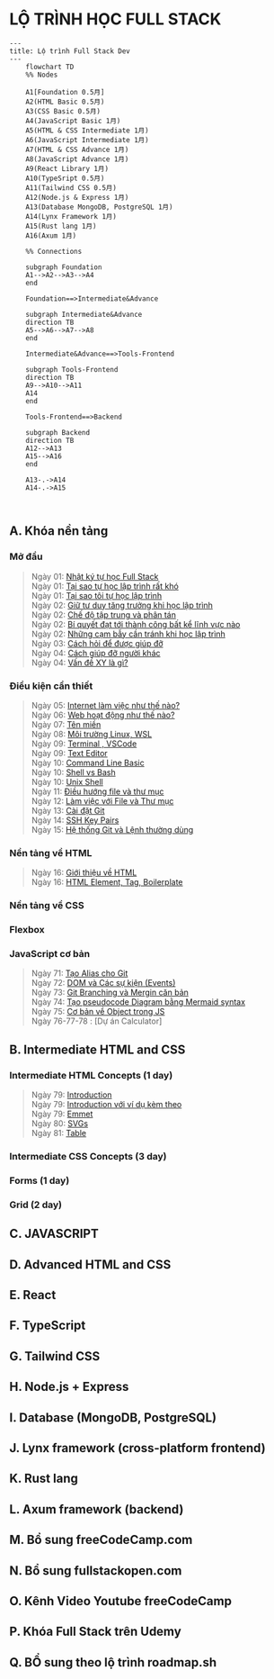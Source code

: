 # LỘ TRÌNH HỌC FULL STACK 

```mermaid
---
title: Lộ trình Full Stack Dev
---
    flowchart TD
    %% Nodes
    
    A1[Foundation 0.5月]
    A2(HTML Basic 0.5月)
    A3(CSS Basic 0.5月)
    A4(JavaScript Basic 1月)
    A5(HTML & CSS Intermediate 1月)
    A6(JavaScript Intermediate 1月)
    A7(HTML & CSS Advance 1月)
    A8(JavaScript Advance 1月)
    A9(React Library 1月)
    A10(TypeSript 0.5月)
    A11(Tailwind CSS 0.5月)
    A12(Node.js & Express 1月)
    A13(Database MongoDB, PostgreSQL 1月)
    A14(Lynx Framework 1月)
    A15(Rust lang 1月)
    A16(Axum 1月)

    %% Connections

    subgraph Foundation
    A1-->A2-->A3-->A4
    end

    Foundation==>Intermediate&Advance
    
    subgraph Intermediate&Advance
    direction TB
    A5-->A6-->A7-->A8
    end
    
    Intermediate&Advance==>Tools-Frontend

    subgraph Tools-Frontend
    direction TB
    A9-->A10-->A11
    A14
    end

    Tools-Frontend==>Backend

    subgraph Backend
    direction TB
    A12-->A13
    A15-->A16
    end

    A13-.->A14
    A14-.->A15
 


```

## A. **Khóa nền tảng**

### Mở đầu
> Ngày 01: [Nhật ký tự học Full Stack](./Day01-Diary.md)  
> Ngày 01: [Tại sao tự học lập trình rất khó](./Day01-WhyDifficultToLearn.md)  
> Ngày 01: [Tại sao tôi tự học lập trình](./Day01-WhyILearnProgramming.md)  
> Ngày 02: [Giữ tư duy tăng trưởng khi học lập trình](./Day02-KeepGrowthMindset.md)  
> Ngày 02: [Chế độ tập trung và phân tán](./Day02-FocusAndDiffuseMode.md)  
> Ngày 02: [Bí quyết đạt tới thành công bất kể lĩnh vực nào ](Day02-SuccessSecret.md)    
> Ngày 02: [Những cạm bẫy cần tránh khi học lập trình](Day02-AvoidPitfalls.md)   
> Ngày 03: [Cách hỏi để được giúp đỡ](./Day03-HowToAsk.md)    
> Ngày 04: [Cách giúp đỡ người khác](./Day04-HowTOHelp.md)   
> Ngày 04: [Vấn đề XY là gì?](./Day04-XYProblems.md)  

### Điều kiện cần thiết
> Ngày 05: [Internet làm việc như thế nào?](./Day05-HowInternetWork.md)  
> Ngày 06: [Web hoạt động như thế nào?](./Day06-HowWebWork.md)  
> Ngày 07: [Tên miền ](./Day07-DomainName.md)  
> Ngày 08: [Môi trường Linux, WSL](./Day08-LinuxAndWSL.md)  
> Ngày 09: [Terminal , VSCode](./Day09-TerminalVSCode.md)  
> Ngày 09: [Text Editor](./Day09-TextEditorVSCode.md)  
> Ngày 10: [Command Line Basic](./Day10-CommandLineBasic.md)    
> Ngày 10: [Shell vs Bash](./Day10-ShellVsBash.md)    
> Ngày 10: [Unix Shell](./Day10-UnixShell.md)  
> Ngày 11: [Điều hướng file và thư mục](./Day11-NagigateFileDirectory.md)    
> Ngày 12: [Làm việc với File và Thư mục](./Day12-WorkingWithFileDirectory.md)  
> Ngày 13: [Cài đặt Git](./Day13-Git-Install.md)  
> Ngày 14: [SSH Key Pairs](./Day14-SSHKeyPair.md)  
> Ngày 15: [Hệ thống Git và Lệnh thường dùng](./Day15-GitSystem.md)  

### Nền tảng về HTML
> Ngày 16: [Giới thiệu về HTML](./Day16-HTMLIntroduce.md)   
> Ngày 16: [HTML Element, Tag, Boilerplate](./Day16-HTML-tag-element-boilerplate.md)  

### Nền tảng về CSS
### Flexbox
### JavaScript cơ bản
> Ngày 71: [Tạo Alias cho Git](./Day71-create-alias-git.md)  
> Ngày 72: [DOM và Các sự kiện (Events)](./Day72-DOMandEvents.md)  
> Ngày 73: [Git Branching và Mergin căn bản](./Day72-GitBranchingBasics.md)  
> Ngày 74: [Tạo pseudocode Diagram bằng Mermaid syntax](./Day74-PseudocodeDiagramMermaid.md)    
> Ngày 75: [Cơ bản về Object trong JS](./Day75-ObjectBasics.md)  
> Ngày 76-77-78 : [Dự án Calculator]  

## B. Intermediate HTML and CSS
### Intermediate HTML Concepts (1 day)
> Ngày 79: [Introduction](./Day79-IntroductionHTML-CSSIntermediate.md)  
> Ngày 79: [Introduction với ví dụ kèm theo](./Day79-Introduction-with-example.md)  
> Ngày 79: [Emmet](./Day79-emmet.md)   
> Ngày 80: [SVGs](./Day80-SVG.md)  
> Ngày 81: [Table](./Day81-Table.md)  

### Intermediate CSS Concepts (3 day)
### Forms (1 day)
### Grid (2 day)


## C. **JAVASCRIPT**
## D. **Advanced HTML and CSS**
## E. **React**
## F. **TypeScript**
## G. **Tailwind CSS**
## H. **Node.js + Express**
## I. **Database (MongoDB, PostgreSQL)**
## J. **Lynx framework (cross-platform frontend)**
## K. **Rust lang**
## L. **Axum framework (backend)**
## M. **Bổ sung freeCodeCamp.com**
## N. **Bổ sung fullstackopen.com** 
## O. **Kênh Video Youtube freeCodeCamp**
## P. **Khóa Full Stack trên Udemy**
## Q. **BỔ sung theo lộ trình roadmap.sh**
